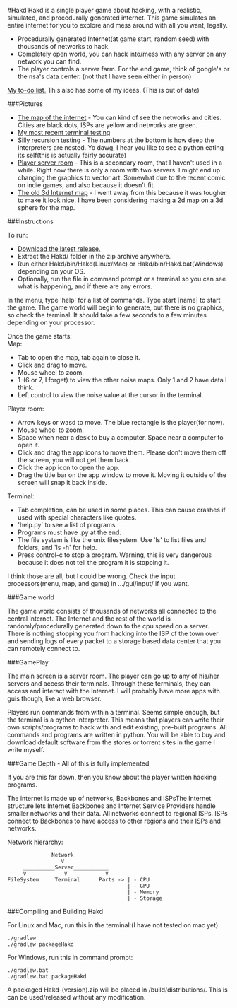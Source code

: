 #Hakd
Hakd is a single player game about hacking, with a realistic, simulated, and procedurally generated internet. This game simulates an entire internet for you to explore and mess around with all you want, legally.
 * Procedurally generated Internet(at game start, random seed) with thousands of networks to hack.
 * Completely open world, you can hack into/mess with any server on any network you can find.
 * The player controls a server farm. For the end game, think of google's or the nsa's data center. (not that I have seen either in person)

[My to-do list.](https://trello.com/b/aPgl1zpo/hak-d) This also has some of my ideas. (This is out of date)


###Pictures

 * [The map of the internet](https://pbs.twimg.com/media/Be28I2MCcAARgYY.png:large) - You can kind of see the networks and cities. Cities are black dots, ISPs are yellow and networks are green.
 * [My most recent terminal testing](https://pbs.twimg.com/media/Bfmh5K2CIAAw7xY.png:large)
 * [Silly recursion testing](https://pbs.twimg.com/media/BZziL6iCYAA2dE9.png:large) - The numbers at the bottom is how deep the interpreters are nested. Yo dawg, I hear you like to see a python eating its self(this is actually fairly accurate)
 * [Player server room](https://pbs.twimg.com/media/BPKDzizCAAM8yrx.png:large) - This is a secondary room, that I haven't used in a while. Right now there is only a room with two servers. I might end up changing the graphics to vector art. Somewhat due to the recent comic on indie games, and also because it doesn't fit.
 * [The old 3d Internet map](https://pbs.twimg.com/media/BSP9-SxCMAALpyk.png:large) - I went away from this because it was tougher to make it look nice. I have been considering making a 2d map on a 3d sphere for the map.


###Instructions

To run:
 * [Download the latest release.](https://github.com/Rsgm/Hakd/releases)
 * Extract the Hakd/ folder in the zip archive anywhere.
 * Run either Hakd/bin/Hakd(Linux/Mac) or Hakd/bin/Hakd.bat(Windows) depending on your OS.
 * Optionally, run the file in command prompt or a terminal so you can see what is happening, and if there are any errors.

In the menu, type 'help' for a list of commands. Type start [name] to start the game. The game world will begin to generate, but there is no graphics, so check the terminal. It should take a few seconds to a few minutes depending on your processor.

Once the game starts:  
Map:
 * Tab to open the map, tab again to close it.
 * Click and drag to move.
 * Mouse wheel to zoom.
 * 1-(6 or 7, I forget) to view the other noise maps. Only 1 and 2 have data I think.
 * Left control to view the noise value at the cursor in the terminal.

Player room:
 * Arrow keys or wasd to move. The blue rectangle is the player(for now).
 * Mouse wheel to zoom.
 * Space when near a desk to buy a computer. Space near a computer to open it.
 * Click and drag the app icons to move them. Please don't move them off the screen, you will not get them back.
 * Click the app icon to open the app.
 * Drag the title bar on the app window to move it. Moving it outside of the screen will snap it back inside.

Terminal:
 * Tab completion, can be used in some places. This can cause crashes if used with special characters like quotes.
 * 'help.py' to see a list of programs.
 * Programs must have .py at the end.
 * The file system is like the unix filesystem. Use 'ls' to list files and folders, and 'ls -h' for help.
 * Press control-c to stop a program. Warning, this is very dangerous because it does not tell the program it is stopping it.

I think those are all, but I could be wrong. Check the input processors(menu, map, and game) in .../gui/input/ if you want.


###Game world

The game world consists of thousands of networks all connected to the central Internet. The Internet and the rest of the world is randomly/procedurally generated down to the cpu speed on a server.  
There is nothing stopping you from hacking into the ISP of the town over and sending logs of every packet to a storage based data center that you can remotely connect to.


###GamePlay

The main screen is a server room. The player can go up to any of his/her servers and access their terminals. Through these terminals, they can access and interact with the Internet. I will probably have more apps with guis though, like a web browser.

Players run commands from within a terminal. Seems simple enough, but the terminal is a python interpreter. This means that players can write their own scripts/programs to hack with and edit existing, pre-built programs. 
All commands and programs are written in python. You will be able to buy and download default software from the stores or torrent sites in the game I write myself.


###Game Depth - All of this is fully implemented

If you are this far down, then you know about the player written hacking programs.

The internet is made up of networks, Backbones and ISPsThe Internet structure lets Internet Backbones and Internet Service Providers handle smaller networks and their data. All networks connect to regional ISPs. ISPs connect to Backbones to have access to other regions and their ISPs and networks.

Network hierarchy:
```
              Network
                 V
     __________Server___________
     V            V            V
FileSystem     Terminal      Parts -> | - CPU
                                      | - GPU
                                      | - Memory
                                      | - Storage
```


###Compiling and Building Hakd

For Linux and Mac, run this in the terminal:(I have not tested on mac yet):
```
./gradlew
./gradlew packageHakd
```

For Windows, run this in command prompt:
```
./gradlew.bat
./gradlew.bat packageHakd
```

A packaged Hakd-(version).zip will be placed in /build/distributions/. This is can be used/released without any modification.

